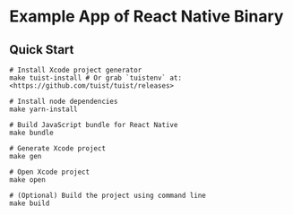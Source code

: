 # Example App of React Native Binary

## Quick Start

```shell
# Install Xcode project generator
make tuist-install # Or grab `tuistenv` at: <https://github.com/tuist/tuist/releases>

# Install node dependencies
make yarn-install

# Build JavaScript bundle for React Native
make bundle

# Generate Xcode project
make gen

# Open Xcode project
make open

# (Optional) Build the project using command line
make build
```